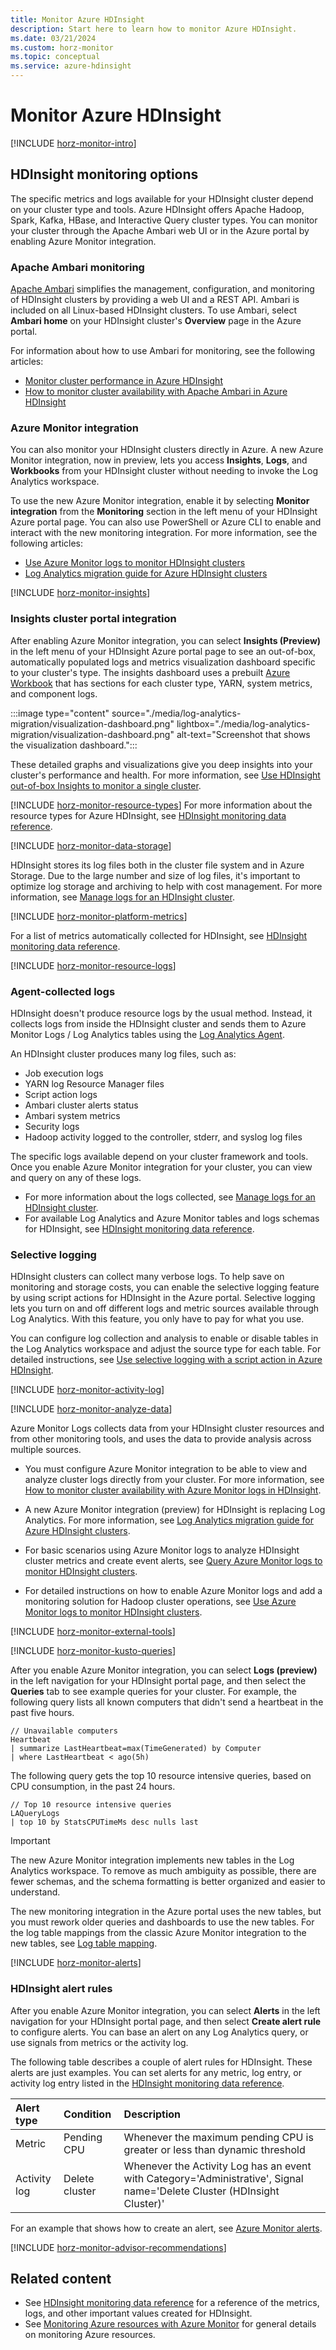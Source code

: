```yaml
---
title: Monitor Azure HDInsight
description: Start here to learn how to monitor Azure HDInsight.
ms.date: 03/21/2024
ms.custom: horz-monitor
ms.topic: conceptual
ms.service: azure-hdinsight
---
```


# Monitor Azure HDInsight

[!INCLUDE [horz-monitor-intro](~/reusable-content/ce-skilling/azure/includes/azure-monitor/horizontals/horz-monitor-intro.md)]

## HDInsight monitoring options

The specific metrics and logs available for your HDInsight cluster depend on your cluster type and tools. Azure HDInsight offers Apache Hadoop, Spark, Kafka, HBase, and Interactive Query cluster types. You can monitor your cluster through the Apache Ambari web UI or in the Azure portal by enabling Azure Monitor integration.

### Apache Ambari monitoring

[Apache Ambari](https://ambari.apache.org) simplifies the management, configuration, and monitoring of HDInsight clusters by providing a web UI and a REST API. Ambari is included on all Linux-based HDInsight clusters. To use Ambari, select **Ambari home** on your HDInsight cluster's **Overview** page in the Azure portal.

For information about how to use Ambari for monitoring, see the following articles:

- [Monitor cluster performance in Azure HDInsight](hdinsight-key-scenarios-to-monitor.md)
- [How to monitor cluster availability with Apache Ambari in Azure HDInsight](hdinsight-cluster-availability.md)

### Azure Monitor integration

You can also monitor your HDInsight clusters directly in Azure. A new Azure Monitor integration, now in preview, lets you access **Insights**, **Logs**, and **Workbooks** from your HDInsight cluster without needing to invoke the Log Analytics workspace.

To use the new Azure Monitor integration, enable it by selecting **Monitor integration** from the **Monitoring** section in the left menu of your HDInsight Azure portal page. You can also use PowerShell or Azure CLI to enable and interact with the new monitoring integration. For more information, see the following articles:

- [Use Azure Monitor logs to monitor HDInsight clusters](hdinsight-hadoop-oms-log-analytics-tutorial.md)
- [Log Analytics migration guide for Azure HDInsight clusters](log-analytics-migration.md)

[!INCLUDE [horz-monitor-insights](~/reusable-content/ce-skilling/azure/includes/azure-monitor/horizontals/horz-monitor-insights.md)]

### Insights cluster portal integration

After enabling Azure Monitor integration, you can select **Insights (Preview)** in the left menu of your HDInsight Azure portal page to see an out-of-box, automatically populated logs and metrics visualization dashboard specific to your cluster's type. The insights dashboard uses a prebuilt [Azure Workbook](/azure/azure-monitor/visualize/workbooks-overview) that has sections for each cluster type, YARN, system metrics, and component logs.

:::image type="content" source="./media/log-analytics-migration/visualization-dashboard.png" lightbox="./media/log-analytics-migration/visualization-dashboard.png" alt-text="Screenshot that shows the visualization dashboard.":::

These detailed graphs and visualizations give you deep insights into your cluster's performance and health. For more information, see [Use HDInsight out-of-box Insights to monitor a single cluster](hdinsight-hadoop-oms-log-analytics-tutorial.md#use-hdinsight-out-of-box-insights-to-monitor-a-single-cluster).

[!INCLUDE [horz-monitor-resource-types](~/reusable-content/ce-skilling/azure/includes/azure-monitor/horizontals/horz-monitor-resource-types.md)]
For more information about the resource types for Azure HDInsight, see [HDInsight monitoring data reference](monitor-hdinsight-reference.md).

[!INCLUDE [horz-monitor-data-storage](~/reusable-content/ce-skilling/azure/includes/azure-monitor/horizontals/horz-monitor-data-storage.md)]

HDInsight stores its log files both in the cluster file system and in Azure Storage. Due to the large number and size of log files, it's important to optimize log storage and archiving to help with cost management. For more information, see [Manage logs for an HDInsight cluster](hdinsight-log-management.md).

[!INCLUDE [horz-monitor-platform-metrics](~/reusable-content/ce-skilling/azure/includes/azure-monitor/horizontals/horz-monitor-platform-metrics.md)]

For a list of metrics automatically collected for HDInsight, see [HDInsight monitoring data reference](monitor-hdinsight-reference.md#metrics).

[!INCLUDE [horz-monitor-resource-logs](~/reusable-content/ce-skilling/azure/includes/azure-monitor/horizontals/horz-monitor-resource-logs.md)]

### Agent-collected logs

HDInsight doesn't produce resource logs by the usual method. Instead, it collects logs from inside the HDInsight cluster and sends them to Azure Monitor Logs / Log Analytics tables using the [Log Analytics Agent](/azure/azure-monitor/agents/log-analytics-agent).

An HDInsight cluster produces many log files, such as:

- Job execution logs
- YARN log Resource Manager files
- Script action logs
- Ambari cluster alerts status
- Ambari system metrics
- Security logs
- Hadoop activity logged to the controller, stderr, and syslog log files

The specific logs available depend on your cluster framework and tools. Once you enable Azure Monitor integration for your cluster, you can view and query on any of these logs.

- For more information about the logs collected, see [Manage logs for an HDInsight cluster](hdinsight-log-management.md).
- For available Log Analytics and Azure Monitor tables and logs schemas for HDInsight, see [HDInsight monitoring data reference](monitor-hdinsight-reference.md#resource-logs).

### Selective logging

HDInsight clusters can collect many verbose logs. To help save on monitoring and storage costs, you can enable the selective logging feature by using script actions for HDInsight in the Azure portal. Selective logging lets you turn on and off different logs and metric sources available through Log Analytics. With this feature, you only have to pay for what you use.

You can configure log collection and analysis to enable or disable tables in the Log Analytics workspace and adjust the source type for each table. For detailed instructions, see [Use selective logging with a script action in Azure HDInsight](selective-logging-analysis.md).

[!INCLUDE [horz-monitor-activity-log](~/reusable-content/ce-skilling/azure/includes/azure-monitor/horizontals/horz-monitor-activity-log.md)]

[!INCLUDE [horz-monitor-analyze-data](~/reusable-content/ce-skilling/azure/includes/azure-monitor/horizontals/horz-monitor-analyze-data.md)]

Azure Monitor Logs collects data from your HDInsight cluster resources and from other monitoring tools, and uses the data to provide analysis across multiple sources.

- You must configure Azure Monitor integration to be able to view and analyze cluster logs directly from your cluster. For more information, see [How to monitor cluster availability with Azure Monitor logs in HDInsight](cluster-availability-monitor-logs.md).

- A new Azure Monitor integration (preview) for HDInsight is replacing Log Analytics. For more information, see [Log Analytics migration guide for Azure HDInsight clusters](log-analytics-migration.md).

- For basic scenarios using Azure Monitor logs to analyze HDInsight cluster metrics and create event alerts, see [Query Azure Monitor logs to monitor HDInsight clusters](hdinsight-hadoop-oms-log-analytics-use-queries.md).

- For detailed instructions on how to enable Azure Monitor logs and add a monitoring solution for Hadoop cluster operations, see [Use Azure Monitor logs to monitor HDInsight clusters](hdinsight-hadoop-oms-log-analytics-tutorial.md).

[!INCLUDE [horz-monitor-external-tools](~/reusable-content/ce-skilling/azure/includes/azure-monitor/horizontals/horz-monitor-external-tools.md)]

[!INCLUDE [horz-monitor-kusto-queries](~/reusable-content/ce-skilling/azure/includes/azure-monitor/horizontals/horz-monitor-kusto-queries.md)]

After you enable Azure Monitor integration, you can select **Logs (preview)** in the left navigation for your HDInsight portal page, and then select the **Queries** tab to see example queries for your cluster. For example, the following query lists all known computers that didn't send a heartbeat in the past five hours.

```kusto
// Unavailable computers 
Heartbeat
| summarize LastHeartbeat=max(TimeGenerated) by Computer
| where LastHeartbeat < ago(5h)
```

The following query gets the top 10 resource intensive queries, based on CPU consumption, in the past 24 hours.

```kusto
// Top 10 resource intensive queries 
LAQueryLogs
| top 10 by StatsCPUTimeMs desc nulls last
```

> [!IMPORTANT]
> The new Azure Monitor integration implements new tables in the Log Analytics workspace. To remove as much ambiguity as possible, there are fewer schemas, and the schema formatting is better organized and easier to understand.
> 
> The new monitoring integration in the Azure portal uses the new tables, but you must rework older queries and dashboards to use the new tables. For the log table mappings from the classic Azure Monitor integration to the new tables, see [Log table mapping](monitor-hdinsight-reference.md#log-table-mapping).

[!INCLUDE [horz-monitor-alerts](~/reusable-content/ce-skilling/azure/includes/azure-monitor/horizontals/horz-monitor-alerts.md)]

### HDInsight alert rules

After you enable Azure Monitor integration, you can select **Alerts** in the left navigation for your HDInsight portal page, and then select **Create alert rule** to configure alerts. You can base an alert on any Log Analytics query, or use signals from metrics or the activity log.

The following table describes a couple of alert rules for HDInsight. These alerts are just examples. You can set alerts for any metric, log entry, or activity log entry listed in the [HDInsight monitoring data reference](monitor-hdinsight-reference.md).

| Alert type | Condition | Description  |
|:---|:---|:---|
| Metric| Pending CPU | Whenever the maximum pending CPU is greater or less than dynamic threshold|
| Activity log| Delete cluster | Whenever the Activity Log has an event with Category='Administrative', Signal name='Delete Cluster (HDInsight Cluster)'|

For an example that shows how to create an alert, see [Azure Monitor alerts](cluster-availability-monitor-logs.md#azure-monitor-alerts).

[!INCLUDE [horz-monitor-advisor-recommendations](~/reusable-content/ce-skilling/azure/includes/azure-monitor/horizontals/horz-monitor-advisor-recommendations.md)]

## Related content

- See [HDInsight monitoring data reference](monitor-hdinsight-reference.md) for a reference of the metrics, logs, and other important values created for HDInsight.
- See [Monitoring Azure resources with Azure Monitor](/azure/azure-monitor/essentials/monitor-azure-resource) for general details on monitoring Azure resources.
